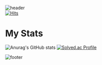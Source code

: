![header](https://capsule-render.vercel.app/api?type=waving&color=0:E0FFFF,100:ADFF2F&height=150&section=header&text=Tae%20Ram&fontSize=40&fontColor=C0C0C0&fontAlignY=25&desc=Welcome%20to%20ttaeram&descSize=15&descAlignY=50)  
[![Hits](https://hits.seeyoufarm.com/api/count/incr/badge.svg?url=https%3A%2F%2Fgithub.com%2Fttaeram&count_bg=%23B1F77D&title_bg=%2380FBFF&icon=&icon_color=%23E7E7E7&title=hits&edge_flat=false)](https://hits.seeyoufarm.com)  

# My Stats

![Anurag's GitHub stats](https://github-readme-stats.vercel.app/api?username=ttaeram&show_icons=true&theme=tokyonight)
[![Solved.ac Profile](http://mazassumnida.wtf/api/v2/generate_badge?boj=utrm00)](https://solved.ac/utrm00/)

![footer](https://capsule-render.vercel.app/api?type=waving&color=0:E0FFFF,100:ADFF2F&height=150&section=footer)
